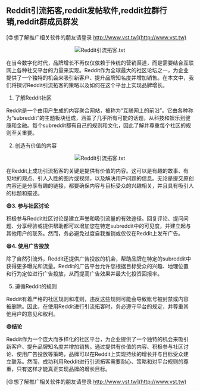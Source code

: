 ## **Reddit引流拓客,reddit发帖软件,reddit拉群行销,reddit群成员群发**

[😍想了解推广相关软件的朋友请登录 http://www.vst.tw](http://www.vst.tw)

 <center><img src="https://vst.tw/MP4/tuiguang/png/1.png" alt="Reddit引流拓客.txt"></center>

在当今数字化时代，品牌增长不再仅仅依赖于传统的营销渠道，而是需要结合互联网上各种社交平台的力量来实现。Reddit作为全球最大的社区论坛之一，为企业提供了一个独特的机会来吸引新客户、提升品牌知名度并增加销售。在本文中，我们将探讨Reddit引流拓客的策略以及如何在这个平台上实现品牌增长。

1. 了解Reddit社区

Reddit是一个由用户生成的内容聚合网站，被称为“互联网上的前沿”。它由各种称为“subreddit”的主题板块组成，涵盖了几乎所有可能的话题，从科技和娱乐到健康和金融。每个subreddit都有自己的规则和文化，因此了解并尊重每个社区的规则至关重要。

2. 创造有价值的内容

 <center><img src="https://vst.tw/MP4/tuiguang/png/4.png" alt="Reddit引流拓客.txt"></center>

在Reddit上成功引流拓客的关键是提供有价值的内容。这可以是有趣的故事、有见地的观点、引人入胜的图片或视频，以及解决用户问题的信息。无论是提交原创内容还是分享有趣的链接，都要确保内容与目标受众的兴趣相关，并且具有吸引人的标题和描述。

**😄3. 参与社区讨论**

积极参与Reddit社区讨论是建立声誉和吸引流量的有效途径。回复评论、提问问题、分享经验或提供帮助都可以增加您在特定subreddit中的可见度，并建立起与其他用户的联系。然而，务必避免过度自我推销或仅仅在Reddit上发布广告。

**😄4. 使用广告投放**

除了自然引流外，Reddit还提供广告投放的机会，帮助品牌在特定的subreddit中获得更多曝光和流量。Reddit的广告平台允许您根据目标受众的兴趣、地理位置和行为定位进行广告投放，从而提高广告效果并最大化投资回报率。

5. 遵循Reddit的规则

Reddit有着严格的社区规则和准则，违反这些规则可能会导致账号被封禁或内容被删除。因此，在使用Reddit进行引流拓客时，务必遵守平台的规定，并尊重其他用户的意见和权利。

**😄结论**

Reddit作为一个庞大而多样化的社区平台，为企业提供了一个独特的机会来吸引新客户、提升品牌知名度并增加销售。通过提供有价值的内容、积极参与社区讨论、使用广告投放等策略，品牌可以在Reddit上实现持续的增长并与目标受众建立联系。然而，成功利用Reddit进行引流拓客需要耐心、策略和对平台规则的尊重，只有这样才能真正实现品牌的增长目标。

[😍想了解推广相关软件的朋友请登录 http://www.vst.tw](http://www.vst.tw)



